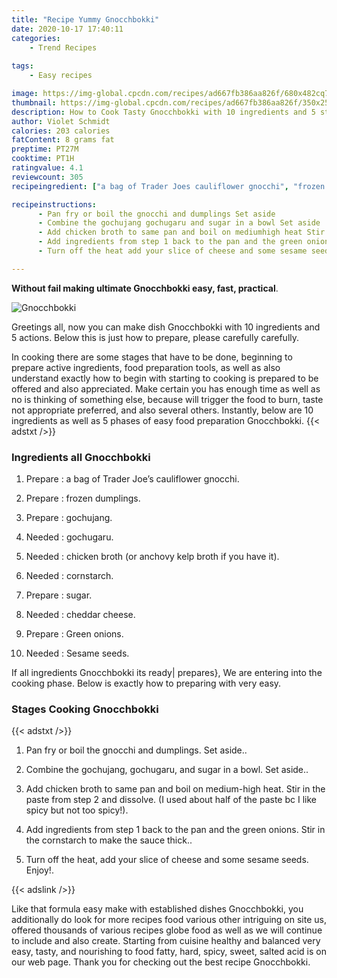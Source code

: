 ```yaml
---
title: "Recipe Yummy Gnocchbokki"
date: 2020-10-17 17:40:11
categories:
    - Trend Recipes
    
tags:
    - Easy recipes

image: https://img-global.cpcdn.com/recipes/ad667fb386aa826f/680x482cq70/gnocchbokki-recipe-main-photo.jpg
thumbnail: https://img-global.cpcdn.com/recipes/ad667fb386aa826f/350x250cq70/gnocchbokki-recipe-main-photo.jpg
description: How to Cook Tasty Gnocchbokki with 10 ingredients and 5 stages of easy cooking.
author: Violet Schmidt
calories: 203 calories
fatContent: 8 grams fat
preptime: PT27M
cooktime: PT1H
ratingvalue: 4.1
reviewcount: 305
recipeingredient: ["a bag of Trader Joes cauliflower gnocchi", "frozen dumplings", "gochujang", "gochugaru", "chicken broth or anchovy kelp broth if you have it", "cornstarch", "sugar", "cheddar cheese", "Green onions", "Sesame seeds"]

recipeinstructions: 
      - Pan fry or boil the gnocchi and dumplings Set aside 
      - Combine the gochujang gochugaru and sugar in a bowl Set aside 
      - Add chicken broth to same pan and boil on mediumhigh heat Stir in the paste from step 2 and dissolve I used about half of the paste bc I like spicy but not too spicy 
      - Add ingredients from step 1 back to the pan and the green onions Stir in the cornstarch to make the sauce thick 
      - Turn off the heat add your slice of cheese and some sesame seeds Enjoy

---
```




**Without fail making ultimate Gnocchbokki easy, fast, practical**. 


![Gnocchbokki](https://img-global.cpcdn.com/recipes/ad667fb386aa826f/680x482cq70/gnocchbokki-recipe-main-photo.jpg "Gnocchbokki")




Greetings all, now you can make dish Gnocchbokki with 10 ingredients and 5 actions. Below this is just how to prepare, please carefully carefully.

In cooking there are some stages that have to be done, beginning to prepare active ingredients, food preparation tools, as well as also understand exactly how to begin with starting to cooking is prepared to be offered and also appreciated. Make certain you has enough time as well as no is thinking of something else, because will trigger the food to burn, taste not appropriate preferred, and also several others. Instantly, below are 10 ingredients as well as 5 phases of easy food preparation Gnocchbokki.
{{< adstxt />}}

### Ingredients all Gnocchbokki


1. Prepare  : a bag of Trader Joe’s cauliflower gnocchi.

1. Prepare  : frozen dumplings.

1. Prepare  : gochujang.

1. Needed  : gochugaru.

1. Needed  : chicken broth (or anchovy kelp broth if you have it).

1. Needed  : cornstarch.

1. Prepare  : sugar.

1. Needed  : cheddar cheese.

1. Prepare  : Green onions.

1. Needed  : Sesame seeds.



If all ingredients Gnocchbokki its ready| prepares}, We are entering into the cooking phase. Below is exactly how to preparing with very easy.

### Stages Cooking Gnocchbokki

{{< adstxt />}}


1. Pan fry or boil the gnocchi and dumplings. Set aside..



1. Combine the gochujang, gochugaru, and sugar in a bowl. Set aside..



1. Add chicken broth to same pan and boil on medium-high heat. Stir in the paste from step 2 and dissolve. (I used about half of the paste bc I like spicy but not too spicy!).



1. Add ingredients from step 1 back to the pan and the green onions. Stir in the cornstarch to make the sauce thick..



1. Turn off the heat, add your slice of cheese and some sesame seeds. Enjoy!.





{{< adslink />}}

Like that formula easy make with established dishes Gnocchbokki, you additionally do look for more recipes food various other intriguing on site us, offered thousands of various recipes globe food as well as we will continue to include and also create. Starting from cuisine healthy and balanced very easy, tasty, and nourishing to food fatty, hard, spicy, sweet, salted acid is on our web page. Thank you for checking out the best recipe Gnocchbokki.
